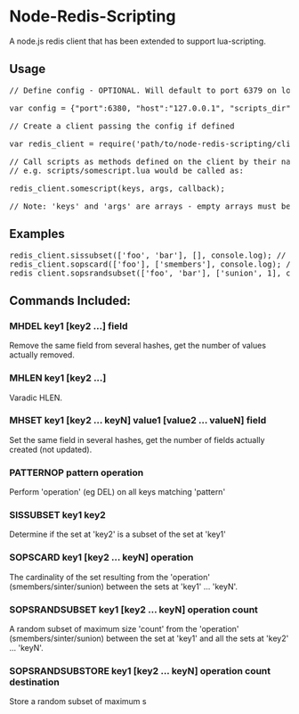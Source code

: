 # Node-Redis-Scripting
A node.js redis client that has been extended to support lua-scripting. 

## Usage
<pre>
// Define config - OPTIONAL. Will default to port 6379 on localhost and the scripts dir included in this repo

var config = {"port":6380, "host":"127.0.0.1", "scripts_dir":"/path/to/lua/scripts"}; 

// Create a client passing the config if defined

var redis_client = require('path/to/node-redis-scripting/client.js').create(config);

// Call scripts as methods defined on the client by their name in the scripts directory
// e.g. scripts/somescript.lua would be called as:

redis_client.somescript(keys, args, callback);

// Note: 'keys' and 'args' are arrays - empty arrays must be passed if there are either no keys or args
</pre>
## Examples
<pre>
redis_client.sissubset(['foo', 'bar'], [], console.log); // is bar a subset of foo?
redis_client.sopscard(['foo'], ['smembers'], console.log); // get the cardinality of 'smembers' on set 'foo'
redis_client.sopsrandsubset(['foo', 'bar'], ['sunion', 1], console.log); // get a one member random subset of the union of 'foo' and 'bar'
</pre>
## Commands Included:

### MHDEL key1 [key2 ...] field
Remove the same field from several hashes, get the number of values actually removed.

### MHLEN key1 [key2 ...]
Varadic HLEN.

### MHSET key1 [key2 ... keyN] value1 [value2 ... valueN] field
Set the same field in several hashes, get the number of fields actually created (not updated).

### PATTERNOP pattern operation
Perform 'operation' (eg DEL) on all keys matching 'pattern'

### SISSUBSET key1 key2 
Determine if the set at 'key2' is a subset of the set at 'key1'

### SOPSCARD key1 [key2 ... keyN] operation
The cardinality of the set resulting from the 'operation' (smembers/sinter/sunion) between the sets at 'key1' ... 'keyN'.

### SOPSRANDSUBSET key1 [key2 ... keyN] operation count
A random subset of maximum size 'count' from the 'operation' (smembers/sinter/sunion) between the set at 'key1' and all the sets at 'key2' ... 'keyN'.

### SOPSRANDSUBSTORE key1 [key2 ... keyN] operation count destination
Store a random subset of maximum s